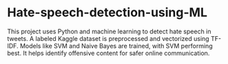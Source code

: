 # Hate-speech-detection-using-ML
This project uses Python and machine learning to detect hate speech in tweets. A labeled Kaggle dataset is preprocessed and vectorized using TF-IDF. Models like SVM and Naive Bayes are trained, with SVM performing best. It helps identify offensive content for safer online communication.
